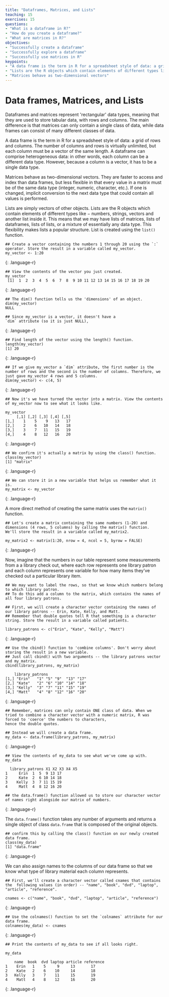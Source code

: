 ```yaml
---
title: "Dataframes, Matrices, and Lists"
teaching: 15
exercises: 15
questions:
- "What is a dataframe in R?"
- "How do you create a dataframe?"
- "What are matrices in R?"
objectives:
- "Successfully create a dataframe"
- "Successfully explore a dataframe"
- "Successfully use matrices in R"
keypoints:
- "A data frame is the term in R for a spreadsheet style of data: a grid of rows and columns."
- "Lists are the R objects which contain elements of different types like − numbers, strings, vectors and another list inside it."
- "Matrices behave as two-dimensional vectors"
---
```


# Data frames, Matrices, and Lists
Dataframes and matrices represent 'rectangular' data types, meaning that they are used to store tabular data, with rows and columns. The main difference is that matrices can only contain a single class of data, while data frames can consist of many different classes of data.

A data frame is the term in R for a spreadsheet style of data: a grid of rows and columns. The number of columns and rows is virtually unlimited, but each column must be a vector of the same length. A dataframe can comprise heterogeneous data: in other words, each column can be a different data type. However, because a column is a vector, it has to be a single data type. 

Matrices behave as two-dimensional vectors. They are faster to access and index than data frames, but less flexible in that every value in a matrix must be of the same data type (integer, numeric, character, etc.). If one is changed, implicit conversion to the next data type that could contain all values is performed.

Lists are simply vectors of other objects. Lists are the R objects which contain elements of different types like − numbers, strings, vectors and another list inside it. This means that we may have lists of matrices, lists of dataframes, lists of lists, or a mixture of essentially any data type. This flexibility makes lists a popular structure. List is created using the `list()` function.

~~~
## Create a vector containing the numbers 1 through 20 using the `:` operator. Store the result in a variable called my_vector.
my_vector <- 1:20
~~~
{: .language-r}

~~~
## View the contents of the vector you just created.
my_vector
 [1]  1  2  3  4  5  6  7  8  9 10 11 12 13 14 15 16 17 18 19 20
~~~
{: .language-r}

~~~
## The dim() function tells us the 'dimensions' of an object.
dim(my_vector)
NULL

## Since my_vector is a vector, it doesn't have a
`dim` attribute (so it is just NULL),
~~~
{: .language-r}

~~~
## Find length of the vector using the length() function. 
length(my_vector)
[1] 20
~~~
{: .language-r}

~~~
## If we give my_vector a `dim` attribute, the first number is the number of rows and the second is the number of columns. Therefore, we just gave my_vector 4 rows and 5 columns.
dim(my_vector) <- c(4, 5)
~~~
{: .language-r}

~~~
## Now it's we have turned the vector into a matrix. View the contents of my_vector now to see what it looks like.

my_vector
     [,1] [,2] [,3] [,4] [,5]
[1,]    1    5    9   13   17
[2,]    2    6   10   14   18
[3,]    3    7   11   15   19
[4,]    4    8   12   16   20
~~~
{: .language-r}

~~~
## We confirm it's actually a matrix by using the class() function. 
class(my_vector)
[1] "matrix"
~~~
{: .language-r}

~~~
## We can store it in a new variable that helps us remember what it is. 
my_matrix <- my_vector
~~~
{: .language-r}

A more direct method of creating the same matrix uses the `matrix()` function.

~~~
## Let's create a matrix containing the same numbers (1-20) and dimensions (4 rows, 5 columns) by calling the matrix() function. 
We'll store the result in a variable called my_matrix2.

my_matrix2 <- matrix(1:20, nrow = 4, ncol = 5, byrow = FALSE)
~~~
{: .language-r}

Now, imagine that the numbers in our table represent some measurements from a
a library check out, where each row represents one library patron and each column represents
one variable for how many items they've checked out a particular library item.

~~~
## We may want to label the rows, so that we know which numbers belong to which library patron.
## To do this add a column to the matrix, which contains the names of all four library patrons.

## First, we will create a character vector containing the names of our library patrons -- Erin, Kate, Kelly, and Matt. 
## Remember that double quotes tell R that something is a character string. Store the result in a variable called patients.

library_patrons <- c("Erin", "Kate", "Kelly", "Matt")
~~~
{: .language-r}

~~~
## Use the cbind() function to 'combine columns'. Don't worry about storing the result in a new variable. 
## Just call cbind() with two arguments -- the library patrons vector and my_matrix.
cbind(library_patrons, my_matrix)

    library_patrons                     
[1,] "Erin"   "1" "5" "9"  "13" "17"
[2,] "Kate"   "2" "6" "10" "14" "18"
[3,] "Kelly"  "3" "7" "11" "15" "19"
[4,] "Matt"   "4" "8" "12" "16" "20"
~~~
{: .language-r}

~~~
## Remember, matrices can only contain ONE class of data. When we tried to combine a character vector with a numeric matrix, R was forced to 'coerce' the numbers to characters,
hence the double quotes.

## Instead we will create a data frame.
my_data <- data.frame(library_patrons, my_matrix)
~~~
{: .language-r}

~~~
## View the contents of my_data to see what we've come up with.
my_data

  library_patrons X1 X2 X3 X4 X5
1     Erin  1  5  9 13 17
2     Kate  2  6 10 14 18
3    Kelly  3  7 11 15 19
4     Matt  4  8 12 16 20

## the data.frame() function allowed us to store our character vector of names right alongside our matrix of numbers.
~~~
{: .language-r}

The `data.frame()` function takes any number of arguments and returns a single object of class `data.frame` that is composed of the original objects.

~~~
## confirm this by calling the class() function on our newly created data frame.
class(my_data)
[1] "data.frame"
~~~
{: .language-r}

We can also assign names to the columns of our data frame so that we know what type of library material each column represents.

~~~
## First, we'll create a character vector called cnames that contains the  following values (in order) -- "name", "book", "dvd", "laptop", "article", "reference".

cnames <- c("name", "book", "dvd", "laptop", "article", "reference")
~~~
{: .language-r}

~~~
## Use the colnames() function to set the `colnames` attribute for our data frame.
colnames(my_data) <- cnames
~~~
{: .language-r}

~~~
## Print the contents of my_data to see if all looks right.

my_data

    name  book  dvd laptop article reference
1    Erin   1    5     9     13       17
2    Kate   2    6    10     14       18
3   Kelly   3    7    11     15       19
4    Matt   4    8    12     16       20
~~~
{: .language-r}
